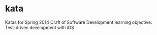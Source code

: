 kata
====

Katas for Spring 2014 Craft of Software Development learning objective: Test-driven development with iOS
